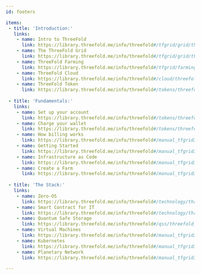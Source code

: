 ```yaml
---
id: footers

items:
 - title: 'Introduction:'
   links:
    - name: Intro to ThreeFold
      link: https://library.threefold.me/info/threefold#/tfgrid/grid/threefold__grid_intro
    - name: The ThreeFold Grid
      link: https://library.threefold.me/info/threefold#/tfgrid/grid/threefold__grid_concepts 
    - name: ThreeFold Farming
      link: https://library.threefold.me/info/threefold#/tfgrid/farming/threefold__farming_intro       
    - name: ThreeFold Cloud 
      link: https://library.threefold.me/info/threefold#/cloud/threefold__cloud_intro 
    - name: ThreeFold Token 
      link: https://library.threefold.me/info/threefold#/tokens/threefold__token_what 
   
 - title: 'Fundamentals:'
   links:
    - name: Set up your account 
      link: https://library.threefold.me/info/threefold#/tokens/threefold__threefold_connect 
    - name: Charge your wallet
      link: https://library.threefold.me/info/threefold#/tokens/threefold__how_to_buy 
    - name: How billing works
      link: https://library.threefold.me/info/threefold#/manual_tfgrid3/threefold__grid3_billing
    - name: Getting Started
      link: https://library.threefold.me/info/threefold#/manual_tfgrid3/threefold__manual3_getstarted_home 
    - name: Infrastructure as Code
      link: https://library.threefold.me/info/threefold#/manual_tfgrid3/threefold__manual3_iac_home 
    - name: Create a Farm
      link: https://library.threefold.me/info/threefold#/manual_tfgrid3/threefold__create_farm 
 
 - title: 'The Stack:'
   links:
    - name: Zero-OS 
      link: https://library.threefold.me/info/threefold#/technology/threefold__zos 
    - name: Smart Contract for IT
      link: https://library.threefold.me/info/threefold#/technology/threefold__smartcontract_it 
    - name: Quantum Safe Storage 
      link: https://library.threefold.me/info/threefold#/qss/threefold__qsss_home
    - name: Virtual Machines
      link: https://library.threefold.me/info/threefold#/manual_tfgrid3/manual3_iac/grid3_terraform/threefold__terraform_get_started?id=getting-started 
    - name: Kubernetes
      link: https://library.threefold.me/info/threefold#/manual_tfgrid3/manual3_iac/grid3_terraform/threefold__terraform_get_started?id=kubernetes 
    - name: Planetary Network 
      link: https://library.threefold.me/info/threefold#/manual_tfgrid3/threefold__grid3_planetary_network

---
```


